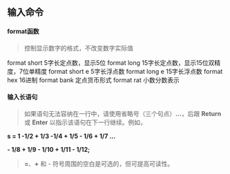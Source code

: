 ## 输入命令

#### format函数

> 控制显示数字的格式，不改变数字实际值

format short   		 5字长定点数，显示5位
format long   		  15字长定点数，显示15位双精度，7位单精度
format short e   	  5字长浮点数
format long e   	   15字长浮点数
format hex      		 16进制
format bank     		定点货币形式
format rat   			 小数分数表示

#### 输入长语句

> 如果语句无法容纳在一行中，请使用省略号（三个句点）**...**，后跟 **Return** 或 **Enter** 以指示该语句在下一行继续。例如，

**s = 1 -1/2 + 1/3 -1/4 + 1/5 - 1/6 + 1/7 ...**

 **- 1/8 + 1/9 - 1/10 + 1/11 - 1/12;**

> **=**、**+** 和 - 符号周围的空白是可选的，但可提高可读性。

